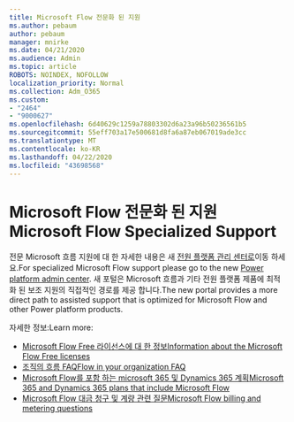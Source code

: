 ```yaml
---
title: Microsoft Flow 전문화 된 지원
ms.author: pebaum
author: pebaum
manager: mnirke
ms.date: 04/21/2020
ms.audience: Admin
ms.topic: article
ROBOTS: NOINDEX, NOFOLLOW
localization_priority: Normal
ms.collection: Adm_O365
ms.custom:
- "2464"
- "9000627"
ms.openlocfilehash: 6d40629c1259a78803302d6a23a96b50236561b5
ms.sourcegitcommit: 55eff703a17e500681d8fa6a87eb067019ade3cc
ms.translationtype: MT
ms.contentlocale: ko-KR
ms.lasthandoff: 04/22/2020
ms.locfileid: "43698568"
---
```

# <a name="microsoft-flow-specialized-support"></a><span data-ttu-id="b2ffa-102">Microsoft Flow 전문화 된 지원</span><span class="sxs-lookup"><span data-stu-id="b2ffa-102">Microsoft Flow Specialized Support</span></span>

<span data-ttu-id="b2ffa-103">전문 Microsoft 흐름 지원에 대 한 자세한 내용은 새 [전원 플랫폼 관리 센터로](https://aka.ms/flowadminsupport)이동 하세요.</span><span class="sxs-lookup"><span data-stu-id="b2ffa-103">For specialized Microsoft Flow support please go to the new [Power platform admin center](https://aka.ms/flowadminsupport).</span></span> <span data-ttu-id="b2ffa-104">새 포털은 Microsoft 흐름과 기타 전원 플랫폼 제품에 최적화 된 보조 지원의 직접적인 경로를 제공 합니다.</span><span class="sxs-lookup"><span data-stu-id="b2ffa-104">The new portal provides a more direct path to assisted support that is optimized for Microsoft Flow and other Power platform products.</span></span>

<span data-ttu-id="b2ffa-105">자세한 정보:</span><span class="sxs-lookup"><span data-stu-id="b2ffa-105">Learn more:</span></span>
- [<span data-ttu-id="b2ffa-106">Microsoft Flow Free 라이선스에 대 한 정보</span><span class="sxs-lookup"><span data-stu-id="b2ffa-106">Information about the Microsoft Flow Free licenses</span></span>](https://go.microsoft.com/fwlink/?linkid=2095610)
- [<span data-ttu-id="b2ffa-107">조직의 흐름 FAQ</span><span class="sxs-lookup"><span data-stu-id="b2ffa-107">Flow in your organization FAQ</span></span>](https://go.microsoft.com/fwlink/?linkid=2072608)
- [<span data-ttu-id="b2ffa-108">Microsoft Flow를 포함 하는 microsoft 365 및 Dynamics 365 계획</span><span class="sxs-lookup"><span data-stu-id="b2ffa-108">Microsoft 365 and Dynamics 365 plans that include Microsoft Flow</span></span>](https://go.microsoft.com/fwlink/?linkid=2072406)
- [<span data-ttu-id="b2ffa-109">Microsoft Flow 대금 청구 및 계량 관련 질문</span><span class="sxs-lookup"><span data-stu-id="b2ffa-109">Microsoft Flow billing and metering questions</span></span>](https://go.microsoft.com/fwlink/?linkid=2072612)